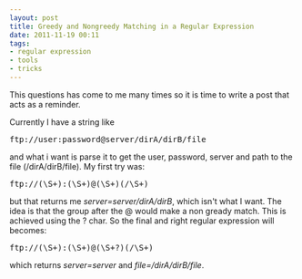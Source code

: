 ```yaml
---
layout: post
title: Greedy and Nongreedy Matching in a Regular Expression
date: 2011-11-19 00:11
tags:
- regular expression
- tools
- tricks
---
```

This questions has come to me many times so it is time to write a post that acts as a reminder.

<p>Currently I have a string like</p>
<pre class="brush:perl">ftp://user:password@server/dirA/dirB/file</pre>
<p>and what i want is parse it to get the user, password, server and path to the file (/dirA/dirB/file). My first try was:</p>
<pre class="brush:perl">ftp://(\S+):(\S+)@(\S+)(/\S+)</pre>
<p>but that returns me <em>server=server/dirA/dirB</em>, which isn't what I want. The idea is that the group after the @ would make a non gready match. This is achieved using the ? char. So the final and right regular expression will becomes:</p>
<pre class="brush:perl">ftp://(\S+):(\S+)@(\S+?)(/\S+)</pre>
<p>which returns <em>server=server</em> and <em>file=/dirA/dirB/file</em>.</p>
